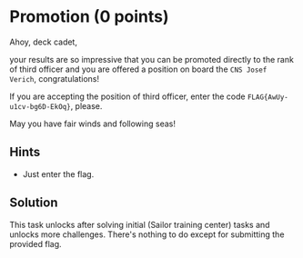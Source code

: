 # Promotion (0 points)

Ahoy, deck cadet,

your results are so impressive that you can be promoted directly to the rank of third officer and you are offered a
position on board the `CNS Josef Verich`, congratulations!

If you are accepting the position of third officer, enter the code `FLAG{AwUy-u1cv-bg6D-EkOq}`, please.

May you have fair winds and following seas!

## Hints

* Just enter the flag.

## Solution

This task unlocks after solving initial (Sailor training center) tasks and unlocks more challenges. There's nothing
to do except for submitting the provided flag.
